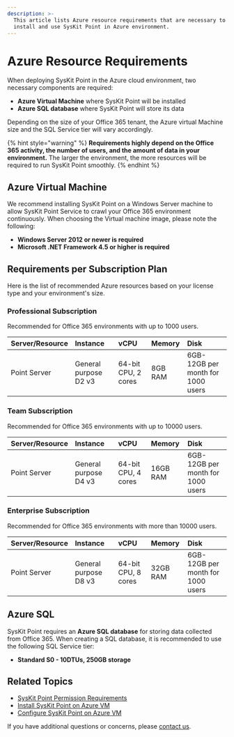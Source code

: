 ```yaml
---
description: >-
  This article lists Azure resource requirements that are necessary to
  install and use SysKit Point in Azure environment.
---
```


# Azure Resource Requirements

When deploying SysKit Point in the Azure cloud environment, two necessary components are required:
* **Azure Virtual Machine** where SysKit Point will be installed
* **Azure SQL database** where SysKit Point will store its data 

Depending on the size of your Office 365 tenant, the Azure virtual Machine size and the SQL Service tier will vary accordingly.

{% hint style="warning" %}
**Requirements highly depend on the Office 365 activity, the number of users, and the amount of data in your environment.** The larger the environment, the more resources will be required to run SysKit Point smoothly.
{% endhint %}

## Azure Virtual Machine

We recommend installing SysKit Point on a Windows Server machine to allow SysKit Point Service to crawl your Office 365 environment continuously. When choosing the Virtual machine image, please note the following:

* **Windows Server 2012 or newer is required** 
* **Microsoft .NET Framework 4.5 or higher is required**

## Requirements per Subscription Plan

Here is the list of recommended Azure resources based on your license type and your environment's size.

### Professional Subscription

Recommended for Office 365 environments with up to 1000 users.

| Server/Resource | Instance | vCPU | Memory | Disk | 
| :--- | :--- | :--- | :--- | :--- | 
| Point Server | General purpose D2 v3 | 64-bit CPU, 2 cores | 8GB RAM | 6GB-12GB per month for 1000 users |

### Team Subscription

Recommended for Office 365 environments with up to 10000 users.

| Server/Resource | Instance | vCPU | Memory | Disk | 
| :--- | :--- | :--- | :--- | :--- |
| Point Server | General purpose D4 v3 | 64-bit CPU, 4 cores | 16GB RAM | 6GB-12GB per month for 1000 users |

### Enterprise Subscription

Recommended for Office 365 environments with more than 10000 users.

| Server/Resource | Instance | vCPU | Memory | Disk |
| :--- | :--- | :--- | :--- | :--- | 
| Point Server | General purpose D8 v3 | 64-bit CPU, 8 cores | 32GB RAM | 6GB-12GB per month for 1000 users |

## Azure SQL

SysKit Point requires an **Azure SQL database** for storing data collected from Office 365. When creating a SQL database, it is recommended to use the following SQL Service tier:   
* **Standard S0 - 10DTUs, 250GB storage**

## Related Topics

* [SysKit Point Permission Requirements](../installation-and-configuration/deploy-to-azure/permission-requirements.md)
* [Install SysKit Point on Azure VM](../installation-and-configuration/deploy-to-azure/install-syskit-point-on-azure-vm.md) 
* [Configure SysKit Point on Azure VM](../installation-and-configuration/deploy-to-azure/configure-syskit-point-on-azure-vm.md)

If you have additional questions or concerns, please [contact us](https://www.syskit.com/contact-us/). 